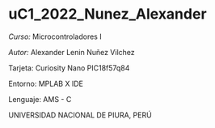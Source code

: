 # uC1_2022_Nunez_Alexander
*Curso:* Microcontroladores I

*Autor:* Alexander Lenin Nuñez Vilchez 

 Tarjeta: Curiosity Nano PIC18f57q84

Entorno: MPLAB X IDE

Lenguaje: AMS - C

UNIVERSIDAD NACIONAL DE PIURA, PERÚ
